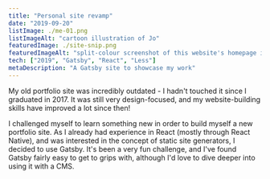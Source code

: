 ```yaml
---
title: "Personal site revamp"
date: "2019-09-20"
listImage: ./me-01.png
listImageAlt: "cartoon illustration of Jo"
featuredImage: ./site-snip.png
featuredImageAlt: "split-colour screenshot of this website's homepage in dark and light mode"
tech: ["2019", "Gatsby", "React", "Less"]
metaDescription: "A Gatsby site to showcase my work"
---
```


My old portfolio site was incredibly outdated - I hadn't touched it since I graduated in 2017. It was still very design-focused, and my website-building skills have improved a lot since then!

I challenged myself to learn something new in order to build myself a new portfolio site. As I already had experience in React (mostly through React Native), and was interested in the concept of static site generators, I decided to use Gatsby. It's been a very fun challenge, and I've found Gatsby fairly easy to get to grips with, although I'd love to dive deeper into using it with a CMS.
